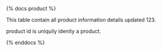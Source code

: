 {% docs product %}

This table contain all product information details updated 123.

product id is uniquily idenity a product.

{% enddocs %}